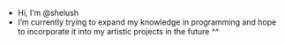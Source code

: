 - Hi, I’m @shelush
-  I’m currently trying to expand my knowledge in programming and hope to incorporate it into my artistic projects in the future ^^

<!---
shelush/shelush is a ✨ special ✨ repository because its `README.md` (this file) appears on your GitHub profile.
You can click the Preview link to take a look at your changes.
--->
